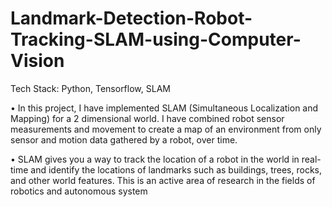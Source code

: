 # Landmark-Detection-Robot-Tracking-SLAM-using-Computer-Vision
Tech Stack: Python, Tensorflow, SLAM 

• In this project, I have implemented SLAM (Simultaneous Localization and Mapping) for a 2 dimensional world. I have combined robot sensor measurements and movement to create a map of an environment from only sensor and motion data gathered by a robot, over time.  

• SLAM gives you a way to track the location of a robot in the world in real-time and identify the locations of landmarks such as buildings, trees, rocks, and other world features. This is an active area of research in the fields of robotics and autonomous system
